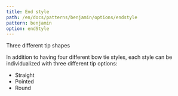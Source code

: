 ```yaml
---
title: End style
path: /en/docs/patterns/benjamin/options/endstyle
pattern: benjamin
option: endStyle
---
```


Three different tip shapes

In addition to having four different bow tie styles, each style can be individualized with three different tip options:

- Straight
- Pointed
- Round